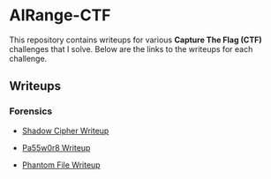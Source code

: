 # AIRange-CTF

This repository contains writeups for various **Capture The Flag (CTF)** challenges that I solve. Below are the links to the writeups for each challenge.

## Writeups

### Forensics
- [Shadow Cipher Writeup](Forensics/Shadow%20Cipher/Writeup.md)

- [Pa55w0r8 Writeup](Forensics/Pa55w0r8/Writeup.md)

- [Phantom File Writeup](Forensics/Phantom%20File/Writeup.md)
<!-- ### Cryptography
- [Crypto Challenge 1 Writeup](Cryptography/Crypto%20Challenge%201/Writeup.md) -->

<!-- ### Reversing
- [Reversing Challenge 1 Writeup](Reversing/Reversing%20Challenge%201/Writeup.md)

### Web Exploitation
- [Web Exploitation Challenge 1 Writeup](Web%20Exploitation/Web%20Exploitation%20Challenge%201/Writeup.md)

### Miscellaneous
- [Miscellaneous Challenge 1 Writeup](Miscellaneous/Miscellaneous%20Challenge%201/Writeup.md)




